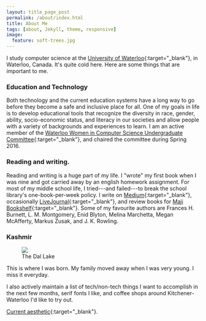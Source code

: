 ```yaml
---
layout: title_page_post
permalink: /about/index.html
title: About Me
tags: [about, Jekyll, theme, responsive]
image:
  feature: soft-trees.jpg
---
```

I study computer science at the [University of Waterloo](https://uwaterloo.ca/){:target="_blank"}, in Waterloo, Canada. It's quite cold here. Here are some things that are important to me.

### Education and Technology

Both technology and the current education systems have a long way to go before they become a safe and inclusive place for all. One of my goals in life is to develop educational tools that recognize the diversity in race, gender, ability, socio-economic status, and literacy in our societies and allow people with a variety of backgrounds and experiences to learn. I am an active member of the [Waterloo Women in Computer Science Undergraduate Committee](http://wics.uwaterloo.ca/){:target="_blank"}, and chaired the committee during Spring 2016.

### Reading and writing.

Reading and writing is a huge part of my life. I "wrote" my first book when I was nine and got carried away by an english homework assignment. For most of my middle school life, I tried---and failed---to break the school library's one-book-per-week policy. I write on [Medium](https://medium.com/@arshia__){:target="_blank"}, occasionally [LiveJournal](http://arshia-mufti.livejournal.com/){:target="_blank"}, and review books for [Maji Bookshelf](http://majibookshelf.blogspot.ca/){:target="_blank"}. Some of my favourite authors are Frances H. Burnett, L. M. Montgomery, Enid Blyton, Melina Marchetta, Megan McAfferty, Markus Zusak, and J. K. Rowling.

### Kashmir

<figure>
    <img src="http://inapcache.boston.com/universal/site_graphics/blogs/bigpicture/kashmir/bp1.jpg">
    <figcaption>The Dal Lake</figcaption>
</figure>

This is where I was born. My family moved away when I was very young. I miss it everyday.

I also actively maintain a list of tech/non-tech things I want to accomplish in the next few months, serif fonts I like, and coffee shops around Kitchener-Waterloo I'd like to try out.

[Current aesthetic](http://www.imdb.com/title/tt1988386/){:target="_blank"}.
